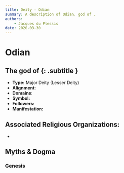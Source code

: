 ```yaml
---
title: Deity - Odian
summary: A description of Odian, god of .
authors:
    - Jacques du Plessis
date: 2020-03-30
---
```

# Odian
## The god of  {: .subtitle }

* **Type:** Major Deity (Lesser Deity)
* **Alignment:** 
* **Domains:** 
* **Symbol:** 
* **Followers:** 
* **Manifestation:**  

## Associated Religious Organizations:
* 

## Myths & Dogma
### Genesis